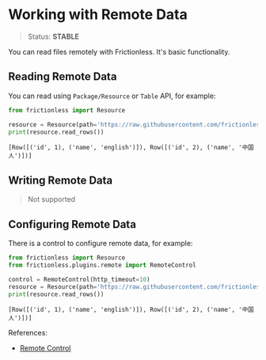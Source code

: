 # Working with Remote Data

> Status: **STABLE**

You can read files remotely with Frictionless. It's basic functionality.

## Reading Remote Data

You can read using `Package/Resource` or `Table` API, for example:


```python
from frictionless import Resource

resource = Resource(path='https://raw.githubusercontent.com/frictionlessdata/frictionless-py/master/data/table.csv')
print(resource.read_rows())
```

    [Row([('id', 1), ('name', 'english')]), Row([('id', 2), ('name', '中国人')])]


## Writing Remote Data

> Not supported

## Configuring Remote Data

There is a control to configure remote data, for example:


```python
from frictionless import Resource
from frictionless.plugins.remote import RemoteControl

control = RemoteControl(http_timeout=10)
resource = Resource(path='https://raw.githubusercontent.com/frictionlessdata/frictionless-py/master/data/table.csv', control=control)
print(resource.read_rows())
```

    [Row([('id', 1), ('name', 'english')]), Row([('id', 2), ('name', '中国人')])]


References:
- [Remote Control](https://frictionlessdata.io/tooling/python/schemes-reference/#remote)